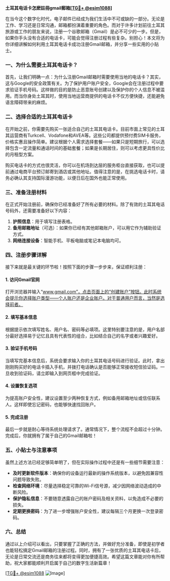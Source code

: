 **土耳其电话卡怎麽註冊gmail郵箱[[TG💪+ @esim1088](https://t.me/s/esim1088)]**

在当今这个数字化时代，电子邮件已经成为我们生活中不可或缺的一部分。无论是工作、学习还是日常沟通，邮箱都扮演着重要的角色。而对于许多计划前往土耳其旅游或工作的朋友来说，注册一个谷歌邮箱（Gmail）是必不可少的一步。但是，如果你手头没有合适的电话卡，可能会觉得注册过程有些复杂。别担心！本文将为你详细讲解如何利用土耳其电话卡成功注册Gmail邮箱，并分享一些实用的小贴士。

### 一、为什么需要土耳其电话卡？

首先，让我们明确一点：为什么注册Gmail邮箱时需要使用当地的电话卡？其实，这与Google的安全政策有关。为了保护用户账户安全，Google会在注册过程中要求验证手机号码。这样做的目的是防止恶意账号创建以及保护你的个人信息不被滥用。而当你身处土耳其时，使用当地运营商提供的电话卡不仅方便快捷，还能避免语言障碍带来的麻烦。

### 二、选择合适的土耳其电话卡

在开始之前，你需要先购买一张适合自己的土耳其电话卡。目前市面上常见的土耳其运营商有Turkcell、Vodafone和AVEA等。这些公司都提供预付费SIM卡服务，价格实惠且操作简单。建议根据个人需求选择套餐——如果只是短期旅行，可以选择包含一定流量和通话时间的基础套餐；如果是长期居住，则可以考虑更具性价比的月租型方案。

购买电话卡的方式也很灵活，你可以在机场到达层的服务柜台直接获取，也可以提前通过电商平台预订邮寄到酒店或其他地址。值得注意的是，在挑选电话卡时，请务必确认其支持国际漫游功能，以便日后在国外也能正常使用。

### 三、准备注册材料

在正式开始注册前，确保你已经准备好了所有必要的材料。除了有效的土耳其电话号码外，还需要准备好以下内容：

1. **护照信息**：用于填写注册表格。
2. **备用邮箱地址**（可选）：如果你已经有其他邮箱账户，可以用它作为辅助验证方式。
3. **网络连接设备**：智能手机、平板电脑或笔记本电脑均可。

### 四、注册步骤详解

接下来就是最关键的环节啦！按照下面的步骤一步步来，保证顺利注册：

#### 1. 访问Gmail官网

打开浏览器并输入“www.gmail.com”，点击页面上的“创建账户”按钮。此时系统会提示你选择账户类型——个人账户还是企业账户。对于普通用户而言，当然是选择前者。

#### 2. 填写基本信息

根据提示依次填写姓名、用户名、密码等必填项。这里特别要注意的是，用户名部分最好选择易于记忆且具有代表性的组合，比如结合自己的名字或者兴趣爱好。

#### 3. 验证手机号码

当填写完基本信息后，系统会要求输入你的土耳其电话号码进行验证。此时，拿出刚刚购买好的电话卡插入手机，并拨打电话确认是否能够正常接收短信验证码。一旦收到验证码，请立即输入到网页框中完成验证。

#### 4. 设置恢复选项

为提高账户安全性，建议设置至少两种恢复方式，例如备用邮箱地址或信任联系人。这样即使忘记密码，也能够快速找回账户。

#### 5. 完成注册

最后一步就是耐心等待系统处理请求了。通常情况下，整个流程不会超过十分钟。完成后，你就拥有了属于自己的Gmail邮箱啦！

### 五、小贴士与注意事项

虽然上述方法已经足够简单明了，但在实际操作过程中还是有一些细节需要注意：

- **及时更新软件版本**：确保你的设备运行最新的操作系统版本，以避免因兼容性问题导致失败。
- **检查网络环境**：尽量选择稳定可靠的Wi-Fi信号源，减少因网络波动造成的中断风险。
- **保护隐私信息**：不要随意透露自己的账户密码及相关资料，以免造成不必要的损失。
- **定期更换密码**：为了进一步增强账户安全性，建议每隔三个月更换一次登录密码。

### 六、总结

通过以上介绍可以看出，只要掌握了正确的方法，并做好充分准备，即使是初学者也能轻松搞定Gmail邮箱的注册过程。同时，拥有了一张优质的土耳其电话卡后，无论是日常交流还是商务往来都将变得更加便捷高效。希望这篇文章能对你有所帮助，祝大家都能顺利开启属于自己的数字生活新篇章！

[[TG💪+ @esim1088](https://t.me/s/esim1088) ![Image](https://i.postimg.cc/4NQfJmqS/Snipaste-2025-05-13-00-14-12.png)]